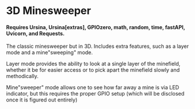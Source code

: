 # 3D Minesweeper

#### Requires Ursina, Ursina[extras], GPIOzero, math, random, time, fastAPI, Uvicorn, and Requests.


The classic minesweeper but in 3D.
Includes extra features, such as a layer mode and a mine"sweeping" mode. <br>

Layer mode provides the ability to look at a single layer of the minefield,
whether it be for easier access or to pick apart the minefield slowly and methodically.

Mine"sweeper" mode allows one to see how far away a mine is via LED indicator, but this requires the proper GPIO setup (which will be disclosed once it is figured out entirely)